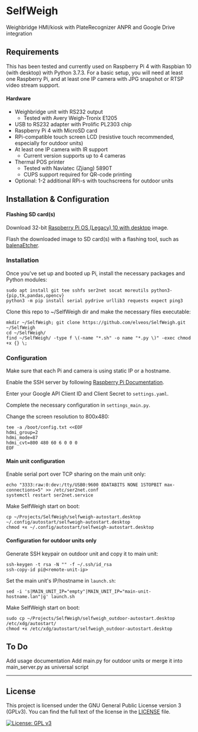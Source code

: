 # SelfWeigh
Weighbridge HMI/kiosk with PlateRecognizer ANPR and Google Drive integration


## Requirements

This has been tested and currently used on Raspberry Pi 4 with Raspbian 10 (with desktop) with Python 3.7.3. For a basic setup, you will need at least one Raspberry Pi, and at least one IP camera with JPG snapshot or RTSP video stream support.

#### Hardware
- Weighbridge unit with RS232 output
    - Tested with Avery Weigh-Tronix E1205
- USB to RS232 adapter with Prolific PL2303 chip
- Raspberry Pi 4 with MicroSD card
- RPi-compatible touch screen LCD (resistive touch recommended, especially for outdoor units)
- At least one IP camera with IR support
    - Current version supports up to 4 cameras
- Thermal POS printer
    - Tested with Naviatec (Zjiang) 5890T
    - CUPS support required for QR-code printing
- Optional: 1-2 additional RPi-s with touchscreens for outdoor units

## Installation & Configuration
#### Flashing SD card(s)
Download 32-bit [Raspberry Pi OS (Legacy) 10 with desktop](https://www.raspberrypi.com/software/operating-systems/#raspberry-pi-os-legacy) image.

Flash the downloaded image to SD card(s) with a flashing tool, such as [balenaEtcher](https://www.balena.io/etcher/).

### Installation
Once you've set up and booted up Pi, install the necessary packages and Python modules:
```
sudo apt install git tee sshfs ser2net socat moreutils python3-{pip,tk,pandas,opencv}
python3 -m pip install serial pydrive urllib3 requests expect ping3
```

Clone this repo to ~/SelfWeigh dir and make the necessary files executable:
```
mkdir ~/SelfWeigh; git clone https://github.com/elveos/SelfWeigh.git ~/SelfWeigh
cd ~/SelfWeigh/
find ~/SelfWeigh/ -type f \(-name "*.sh" -o name "*.py \)" -exec chmod +x {} \;
```

### Configuration
Make sure that each Pi and camera is using static IP or a hostname.

Enable the SSH server by following [Raspberry Pi Documentation](https://www.raspberrypi.com/documentation/computers/remote-access.html#ssh).

Enter your Google API Client ID and Client Secret to ```settings.yaml```.

Complete the necessary configuration in ```settings_main.py```.

Change the screen resolution to 800x480:
```
tee -a /boot/config.txt <<EOF
hdmi_group=2
hdmi_mode=87
hdmi_cvt=800 480 60 6 0 0 0
EOF
```



#### Main unit configuration

Enable serial port over TCP sharing on the main unit only:
```
echo "3333:raw:0:dev:/tty/USB0:9600 8DATABITS NONE 1STOPBIT max-connections=5" >> /etc/ser2net.conf
systemctl restart ser2net.service
```

Make SelfWeigh start on boot:
```
cp ~/Projects/SelfWeigh/selfweigh-autostart.desktop ~/.config/autostart/selfweigh-autostart.desktop
chmod +x ~/.config/autostart/selfweigh-autostart.desktop
```


#### Configuration for outdoor units only
Generate SSH keypair on outdoor unit and copy it to main unit:
```
ssh-keygen -t rsa -N "" -f ~/.ssh/id_rsa
ssh-copy-id pi@<remote-unit-ip>
```
Set the main unit's IP/hostname in ```launch.sh```:
```
sed -i 's|MAIN_UNIT_IP="empty"|MAIN_UNIT_IP="main-unit-hostname.lan"|g' launch.sh
```

Make SelfWeigh start on boot:
```
sudo cp ~/Projects/SelfWeigh/selfweigh_outdoor-autostart.desktop /etc/xdg/autostart/
chmod +x /etc/xdg/autostart/selfweigh_outdoor-autostart.desktop
```

## To Do
Add usage documentation
Add main.py for outdoor units or merge it into main_server.py as universal script

---

## License

This project is licensed under the GNU General Public License version 3 (GPLv3). You can find the full text of the license in the [LICENSE](LICENSE) file.

[![License: GPL v3](https://www.gnu.org/graphics/gplv3-127x51.png)](https://www.gnu.org/licenses/gpl-3.0)
